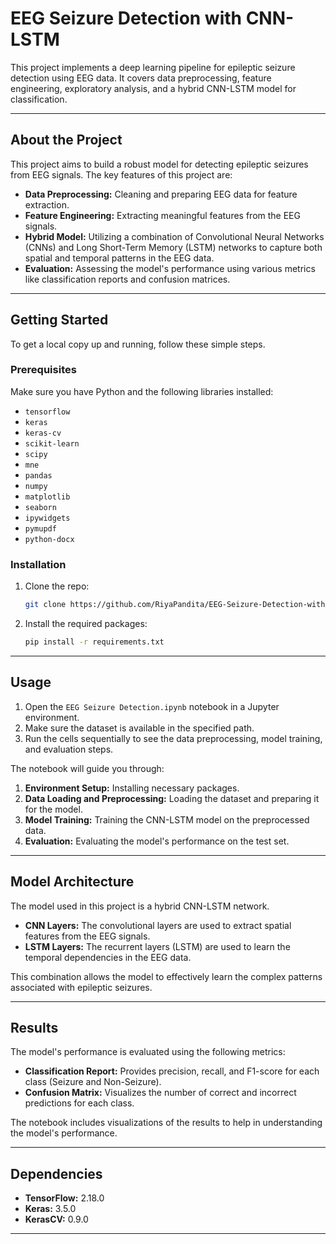 # EEG Seizure Detection with CNN-LSTM

This project implements a deep learning pipeline for epileptic seizure detection using EEG data. It covers data preprocessing, feature engineering, exploratory analysis, and a hybrid CNN-LSTM model for classification.

---

## About the Project

This project aims to build a robust model for detecting epileptic seizures from EEG signals. The key features of this project are:

-   **Data Preprocessing:** Cleaning and preparing EEG data for feature extraction.
-   **Feature Engineering:** Extracting meaningful features from the EEG signals.
-   **Hybrid Model:** Utilizing a combination of Convolutional Neural Networks (CNNs) and Long Short-Term Memory (LSTM) networks to capture both spatial and temporal patterns in the EEG data.
-   **Evaluation:** Assessing the model's performance using various metrics like classification reports and confusion matrices.

---

## Getting Started

To get a local copy up and running, follow these simple steps.

### Prerequisites

Make sure you have Python and the following libraries installed:

-   `tensorflow`
-   `keras`
-   `keras-cv`
-   `scikit-learn`
-   `scipy`
-   `mne`
-   `pandas`
-   `numpy`
-   `matplotlib`
-   `seaborn`
-   `ipywidgets`
-   `pymupdf`
-   `python-docx`

### Installation

1.  Clone the repo:
    ```sh
    git clone https://github.com/RiyaPandita/EEG-Seizure-Detection-with-CNN-LSTM/edit/main/README.md
    ```
2.  Install the required packages:
    ```sh
    pip install -r requirements.txt
    ```

---

## Usage

1.  Open the `EEG Seizure Detection.ipynb` notebook in a Jupyter environment.
2.  Make sure the dataset is available in the specified path.
3.  Run the cells sequentially to see the data preprocessing, model training, and evaluation steps.

The notebook will guide you through:
1.  **Environment Setup:** Installing necessary packages.
2.  **Data Loading and Preprocessing:** Loading the dataset and preparing it for the model.
3.  **Model Training:** Training the CNN-LSTM model on the preprocessed data.
4.  **Evaluation:** Evaluating the model's performance on the test set.

---

## Model Architecture

The model used in this project is a hybrid CNN-LSTM network.

-   **CNN Layers:** The convolutional layers are used to extract spatial features from the EEG signals.
-   **LSTM Layers:** The recurrent layers (LSTM) are used to learn the temporal dependencies in the EEG data.

This combination allows the model to effectively learn the complex patterns associated with epileptic seizures.

---

## Results

The model's performance is evaluated using the following metrics:

-   **Classification Report:** Provides precision, recall, and F1-score for each class (Seizure and Non-Seizure).
-   **Confusion Matrix:** Visualizes the number of correct and incorrect predictions for each class.

The notebook includes visualizations of the results to help in understanding the model's performance.

---

## Dependencies

-   **TensorFlow:** 2.18.0
-   **Keras:** 3.5.0
-   **KerasCV:** 0.9.0

---


